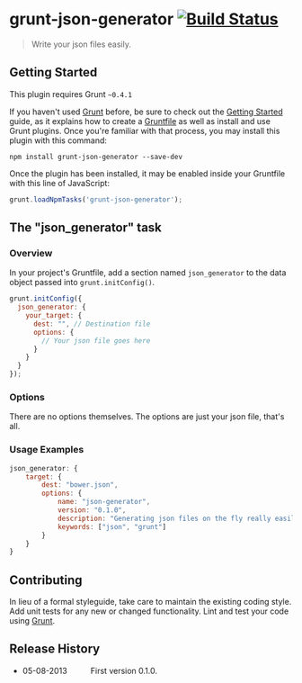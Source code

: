 # grunt-json-generator [![Build Status](https://travis-ci.org/Xumeiquer/grunt-json-generator.png?branch=master)](https://travis-ci.org/Xumeiquer/grunt-json-generator)

> Write your json files easily.

## Getting Started
This plugin requires Grunt `~0.4.1`

If you haven't used [Grunt](http://gruntjs.com/) before, be sure to check out the [Getting Started](http://gruntjs.com/getting-started) guide, as it explains how to create a [Gruntfile](http://gruntjs.com/sample-gruntfile) as well as install and use Grunt plugins. Once you're familiar with that process, you may install this plugin with this command:

```shell
npm install grunt-json-generator --save-dev
```

Once the plugin has been installed, it may be enabled inside your Gruntfile with this line of JavaScript:

```js
grunt.loadNpmTasks('grunt-json-generator');
```

## The "json_generator" task

### Overview
In your project's Gruntfile, add a section named `json_generator` to the data object passed into `grunt.initConfig()`.

```js
grunt.initConfig({
  json_generator: {
    your_target: {
      dest: "", // Destination file
      options: {
        // Your json file goes here
      }
    }
  }
});
```

### Options
There are no options themselves. The options are just your json file, that's all.

### Usage Examples
```js
json_generator: {
    target: {
        dest: "bower.json",
        options: {
            name: "json-generator",
            version: "0.1.0",
            description: "Generating json files on the fly really easily.",
            keywords: ["json", "grunt"]
        }
    }
}
```

## Contributing
In lieu of a formal styleguide, take care to maintain the existing coding style. Add unit tests for any new or changed functionality. Lint and test your code using [Grunt](http://gruntjs.com/).

## Release History
 * 05-08-2013   First version 0.1.0.
